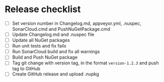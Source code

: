 # Release checklist

- [ ] Set version number in Changelog.md, appveyor.yml, .nuspec,
      SonarCloud.cmd and PushNuGetPackage.cmd
- [ ] Update Changelog.md and .nuspec file
- [ ] Update all NuGet packages
- [ ] Run unit tests and fix fails
- [ ] Run SonarCloud build and fix all warnings
- [ ] Build and Push NuGet package
- [ ] Tag git change with version tag, in the format `version-1.2.3` and push tag to GitHub
- [ ] Create GitHub release and upload .nupkg
